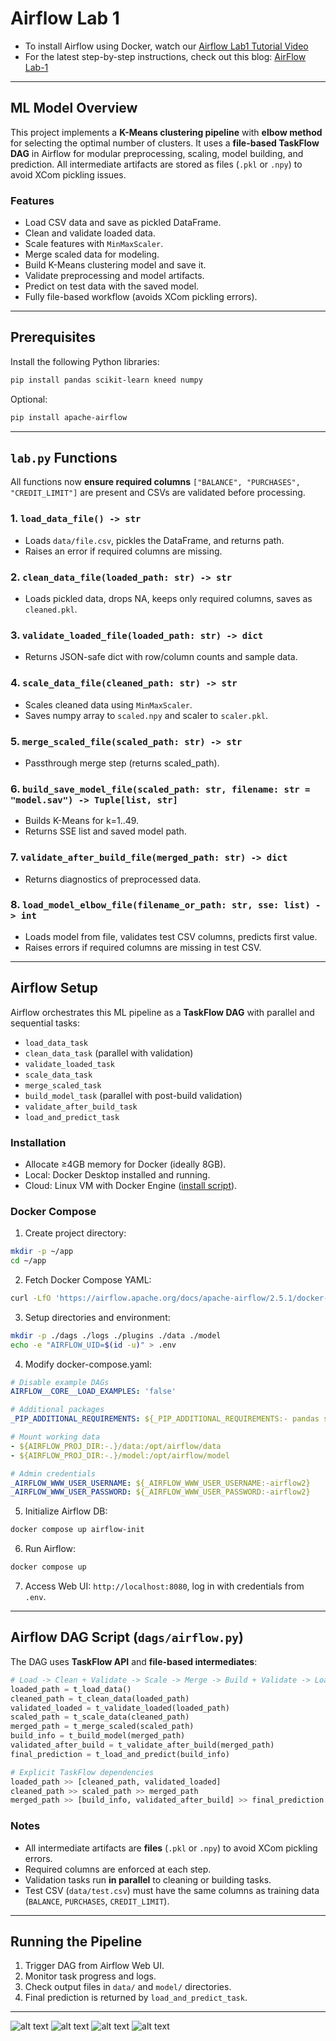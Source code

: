 # Airflow Lab 1

* To install Airflow using Docker, watch our [Airflow Lab1 Tutorial Video](https://youtu.be/exFSeGUbn4Q?feature=shared)
* For the latest step-by-step instructions, check out this blog: [AirFlow Lab-1](https://www.mlwithramin.com/blog/airflow-lab1)

---

## ML Model Overview

This project implements a **K-Means clustering pipeline** with **elbow method** for selecting the optimal number of clusters. It uses a **file-based TaskFlow DAG** in Airflow for modular preprocessing, scaling, model building, and prediction. All intermediate artifacts are stored as files (`.pkl` or `.npy`) to avoid XCom pickling issues.

### Features

* Load CSV data and save as pickled DataFrame.
* Clean and validate loaded data.
* Scale features with `MinMaxScaler`.
* Merge scaled data for modeling.
* Build K-Means clustering model and save it.
* Validate preprocessing and model artifacts.
* Predict on test data with the saved model.
* Fully file-based workflow (avoids XCom pickling errors).

---

## Prerequisites

Install the following Python libraries:

```bash
pip install pandas scikit-learn kneed numpy
```

Optional:

```bash
pip install apache-airflow
```

---

## `lab.py` Functions

All functions now **ensure required columns** `["BALANCE", "PURCHASES", "CREDIT_LIMIT"]` are present and CSVs are validated before processing.

### 1. `load_data_file() -> str`

* Loads `data/file.csv`, pickles the DataFrame, and returns path.
* Raises an error if required columns are missing.

### 2. `clean_data_file(loaded_path: str) -> str`

* Loads pickled data, drops NA, keeps only required columns, saves as `cleaned.pkl`.

### 3. `validate_loaded_file(loaded_path: str) -> dict`

* Returns JSON-safe dict with row/column counts and sample data.

### 4. `scale_data_file(cleaned_path: str) -> str`

* Scales cleaned data using `MinMaxScaler`.
* Saves numpy array to `scaled.npy` and scaler to `scaler.pkl`.

### 5. `merge_scaled_file(scaled_path: str) -> str`

* Passthrough merge step (returns scaled_path).

### 6. `build_save_model_file(scaled_path: str, filename: str = "model.sav") -> Tuple[list, str]`

* Builds K-Means for k=1..49.
* Returns SSE list and saved model path.

### 7. `validate_after_build_file(merged_path: str) -> dict`

* Returns diagnostics of preprocessed data.

### 8. `load_model_elbow_file(filename_or_path: str, sse: list) -> int`

* Loads model from file, validates test CSV columns, predicts first value.
* Raises errors if required columns are missing in test CSV.

---

## Airflow Setup

Airflow orchestrates this ML pipeline as a **TaskFlow DAG** with parallel and sequential tasks:

* `load_data_task`
* `clean_data_task` (parallel with validation)
* `validate_loaded_task`
* `scale_data_task`
* `merge_scaled_task`
* `build_model_task` (parallel with post-build validation)
* `validate_after_build_task`
* `load_and_predict_task`

### Installation

* Allocate ≥4GB memory for Docker (ideally 8GB).
* Local: Docker Desktop installed and running.
* Cloud: Linux VM with Docker Engine ([install script](https://docs.docker.com/engine/install/ubuntu/#install-using-the-convenience-script)).

### Docker Compose

1. Create project directory:

```bash
mkdir -p ~/app
cd ~/app
```

2. Fetch Docker Compose YAML:

```bash
curl -LfO 'https://airflow.apache.org/docs/apache-airflow/2.5.1/docker-compose.yaml'
```

3. Setup directories and environment:

```bash
mkdir -p ./dags ./logs ./plugins ./data ./model
echo -e "AIRFLOW_UID=$(id -u)" > .env
```

4. Modify docker-compose.yaml:

```yaml
# Disable example DAGs
AIRFLOW__CORE__LOAD_EXAMPLES: 'false'

# Additional packages
_PIP_ADDITIONAL_REQUIREMENTS: ${_PIP_ADDITIONAL_REQUIREMENTS:- pandas scikit-learn kneed numpy}

# Mount working data
- ${AIRFLOW_PROJ_DIR:-.}/data:/opt/airflow/data
- ${AIRFLOW_PROJ_DIR:-.}/model:/opt/airflow/model

# Admin credentials
_AIRFLOW_WWW_USER_USERNAME: ${_AIRFLOW_WWW_USER_USERNAME:-airflow2}
_AIRFLOW_WWW_USER_PASSWORD: ${_AIRFLOW_WWW_USER_PASSWORD:-airflow2}
```

5. Initialize Airflow DB:

```bash
docker compose up airflow-init
```

6. Run Airflow:

```bash
docker compose up
```

7. Access Web UI: `http://localhost:8080`, log in with credentials from `.env`.

---

## Airflow DAG Script (`dags/airflow.py`)

The DAG uses **TaskFlow API** and **file-based intermediates**:

```python
# Load -> Clean + Validate -> Scale -> Merge -> Build + Validate -> Load/Predict
loaded_path = t_load_data()
cleaned_path = t_clean_data(loaded_path)
validated_loaded = t_validate_loaded(loaded_path)
scaled_path = t_scale_data(cleaned_path)
merged_path = t_merge_scaled(scaled_path)
build_info = t_build_model(merged_path)
validated_after_build = t_validate_after_build(merged_path)
final_prediction = t_load_and_predict(build_info)

# Explicit TaskFlow dependencies
loaded_path >> [cleaned_path, validated_loaded]
cleaned_path >> scaled_path >> merged_path
merged_path >> [build_info, validated_after_build] >> final_prediction
```

### Notes

* All intermediate artifacts are **files** (`.pkl` or `.npy`) to avoid XCom pickling errors.
* Required columns are enforced at each step.
* Validation tasks run **in parallel** to cleaning or building tasks.
* Test CSV (`data/test.csv`) must have the same columns as training data (`BALANCE`, `PURCHASES`, `CREDIT_LIMIT`).

---

## Running the Pipeline

1. Trigger DAG from Airflow Web UI.
2. Monitor task progress and logs.
3. Check output files in `data/` and `model/` directories.
4. Final prediction is returned by `load_and_predict_task`.

---
![alt text](./assets/home.png)
![alt text](./assets/lastrun.png)
![alt text](./assets/tasks.png)
![alt text](./assets/cluster.png)